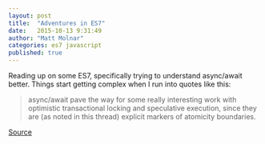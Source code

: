 ```yaml
---
layout: post
title:  "Adventures in ES7"
date:   2015-10-13 9:31:49
author: "Matt Molnar"
categories: es7 javascript
published: true
---
```

Reading up on some ES7, specifically trying to understand async/await better. Things start getting complex when I run into quotes like this:

>  async/await pave the way for some really interesting work with optimistic transactional locking and speculative execution, since they are (as noted in this thread) explicit markers of atomicity boundaries.

[Source][async]

[async]:      https://esdiscuss.org/topic/does-async-await-solve-a-real-problem
